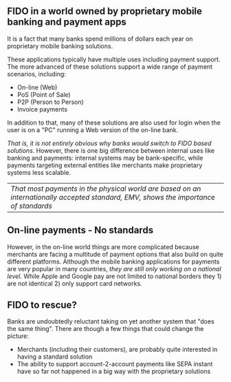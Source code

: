 ## FIDO in a world owned by proprietary mobile banking and payment apps
It is a fact that many banks spend millions of dollars each year on proprietary
mobile banking solutions.

These applications typically have multiple uses including payment support.
The more advanced of these solutions support a wide range of payment scenarios,
including:
- On-line (Web)
- PoS (Point of Sale)
- P2P (Person to Person)
- Invoice payments

In addition to that, many of these solutions are also used for login
when the user is on a "PC" running a Web version of the on-line bank.

_That is, it is not entirely obvious why banks would switch to FIDO
based solutions_. However, there is one big difference between internal
uses like banking and payments: internal systems may be bank-specific,
while payments targeting external entities like merchants make
proprietary systems less scalable.

<table><tr><td><i>That most payments in the physical world
are based on an internationally accepted standard, EMV, shows the
  importance of standards</i></td></tr></table>

## On-line payments - No standards
However, in the on-line world things are more complicated because
merchants are facing a multitude of payment options that also build
on quite different platforms.  Although the mobile banking applications
for payments are very popular in many countries, _they are still only working on
a national level_.  While Apple and Google pay are not limited to national
borders they 1) are not identical 2) only support card networks.
## FIDO to rescue?
Banks are undoubtedly reluctant taking on yet another system that "does the same thing".
There are though a few things that could change the picture:
- Merchants (including their customers), are probably quite interested in having a standard solution
- The ability to support account-2-account payments like SEPA instant have so far
not happened in a big way with the proprietary solutions


